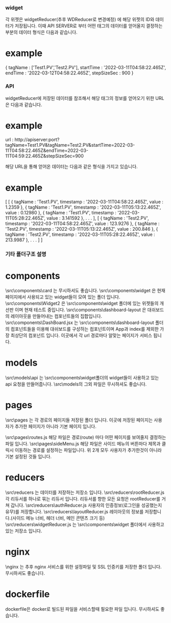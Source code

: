 ### widget ###
각 위젯은 widgetReducer(추후 WDReducer로 변경예정) 에 해당 위젯의 ID와 데이터가 저장됩니다.
이때 API SERVER로 부터 어떤 태그의 데이터를 얻어올지 결정하는 부분의 데이터 형식은 다음과 같습니다.
# example
{
    tagName : ['Test1.PV','Test2.PV'],
    startTime : '2022-03-11T04:58:22.465Z',
    endTime : '2022-03-12T04:58:22.465Z',
    stepSizeSec : 900
}

### API ###
widgetReducer에 저장된 데이터를 참조해서 해당 태그의 정보를 얻어오기 위한 URL은 다음과 같습니다.
# example
url : http://apiserver:port?tagName=Test1.PV&tagName=Test2.PV&startTime=2022-03-11T04:58:22.465Z&endTime=2022-03-11T04:59:22.465Z&stepSizeSec=900

해당 URL을 통해 얻어온 데이터는 다음과 같은 형식을 가지고 있습니다.
# example
[
    [
        {
            tagName : 'Test1.PV',
            timestamp : '2022-03-11T04:58:22.465Z',
            value : 1.2359
        },
        {
            tagName : 'Test1.PV',
            timestamp : '2022-03-11T05:13:22.465Z',
            value : 0.12980
        },
        {
            tagName : 'Test1.PV',
            timestamp : '2022-03-11T05:28:22.465Z',
            value : 3.141592
        },
        .
        .
        .
    ],
    [
        {
            tagName : 'Test2.PV',
            timestamp : '2022-03-11T04:58:22.465Z',
            value : 123.9276
        },
        {
            tagName : 'Test2.PV',
            timestamp : '2022-03-11T05:13:22.465Z',
            value : 200.846
        },
        {
            tagName : 'Test2.PV',
            timestamp : '2022-03-11T05:28:22.465Z',
            value : 213.9987
        },
        .
        .
        .
    ]
]

### 기타 폴더구조 설명 ###

# components
\src\components\card 는 무시하셔도 좋습니다.
\src\components\widget 은 현재 페이지에서 사용되고 있는 widget들이 모여 있는 폴더 입니다.
\src\components\Widget2 은 \src\components\widget 폴더에 있는 위젯들의 개선판 이며 현재 테스트 중입니다.
\src\components\dashboard-layout 은 대쉬보드의 레이아웃을 만들어내는 컴포넌트들의 집합입니다.
\src\components\DashBoard.jsx 는 \src\components\dashboard-layout 폴더의 컴포넌트들을 이용해 대쉬보드를 구성하는 컴포넌트이며 App과 index를 제외한 가장 최상단의 컴포넌트 입니다. 이곳에서 각 url 경로마다 알맞는 페이지가 서비스 됩니다.

# models
\src\models\api 는 \src\components\widget폴더의 widget들이 사용하고 있는 api 요청을 만들어줍니다.
\src\models의 그외 파일은 무시하셔도 좋습니다.

# pages
\src\pages 는 각 경로의 페이지들 저장된 폴더 입니다. 이곳에 저장된 페이지는 사용자가 추가한 페이지가 아니라 기본 페이지 입니다.

\src\pages\routes.js 해당 파일은 경로(route) 마다 어떤 페이지를 보여줄지 결정하는 파일 입니다.
\src\pages\sideMenu.js 해당 파일은 사이드 메뉴의 버튼마다 제목과 클릭시 이동하는 경로를 설정하는 파일입니다. 
위 2개 모두 사용자가 추가한것이 아니라 기본 설정된 것들 입니다.

# reducers
\src\reducers 는 데이터를 저장하는 저장소 입니다.
\src\reducers\rootReducer.js 각 리듀서를 하나로 묶는 리듀서 입니다. 리듀서를 향한 모든 요청은 rootReducer를 거쳐 갑니다.
\src\reducers\authReducer.js 사용자의 인증정보(로그인을 성공했는지 유무)를 저장합니다.
\src\reducers\layoutReducer.js 레이아웃의 정보를 저장합니다.(사이드 메뉴 너비, 헤더 너비, 메인 콘텐츠 크기 등)
\src\reducers\widgetReducer.js 는 \src\components\widget 폴더에서 사용하고 있는 저장소 입니다.

# nginx
\nginx 는 추후 nginx 서비스를 위한 설정파일 및 SSL 인증키를 저장한 폴더 입니다. 무시하셔도 좋습니다.

# dockerfile
dockerfile은 docker로 빌드된 파일을 서비스할때 필요한 파일 입니다. 무시하셔도 좋습니다.





